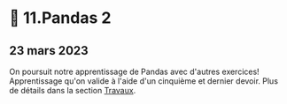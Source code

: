 # 🐼 11.Pandas 2

## 23 mars 2023

On poursuit notre apprentissage de Pandas avec d'autres exercices! Apprentissage qu'on valide à l'aide d'un cinquième et dernier devoir. Plus de détails dans la section [Travaux](../travaux/travaux.md#devoir-5).

